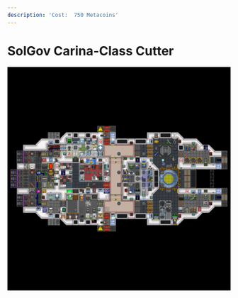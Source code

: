 ```yaml
---
description: 'Cost:  750 Metacoins'
---
```


# SolGov Carina-Class Cutter

![](<../.gitbook/assets/image (25).png>)
